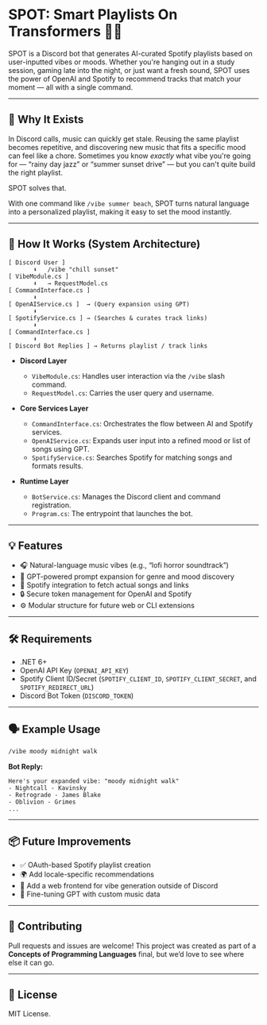 # SPOT: Smart Playlists On Transformers 🎵🤖

SPOT is a Discord bot that generates AI-curated Spotify playlists based on user-inputted vibes or moods. Whether you're hanging out in a study session, gaming late into the night, or just want a fresh sound, SPOT uses the power of OpenAI and Spotify to recommend tracks that match your moment — all with a single command.

---

## 🚀 Why It Exists

In Discord calls, music can quickly get stale. Reusing the same playlist becomes repetitive, and discovering new music that fits a specific mood can feel like a chore. Sometimes you know *exactly* what vibe you're going for — “rainy day jazz” or “summer sunset drive” — but you can't quite build the right playlist.

SPOT solves that.

With one command like `/vibe summer beach`, SPOT turns natural language into a personalized playlist, making it easy to set the mood instantly.

---

## 🧠 How It Works (System Architecture)

```
[ Discord User ]
       ⬇️   /vibe "chill sunset"
[ VibeModule.cs ]
       ⬇️   → RequestModel.cs
[ CommandInterface.cs ]
       ⬇️
[ OpenAIService.cs ]  → (Query expansion using GPT)
       ⬇️
[ SpotifyService.cs ] → (Searches & curates track links)
       ⬇️
[ CommandInterface.cs ]
       ⬇️
[ Discord Bot Replies ] → Returns playlist / track links
```

- **Discord Layer**  
  - `VibeModule.cs`: Handles user interaction via the `/vibe` slash command.
  - `RequestModel.cs`: Carries the user query and username.

- **Core Services Layer**  
  - `CommandInterface.cs`: Orchestrates the flow between AI and Spotify services.
  - `OpenAIService.cs`: Expands user input into a refined mood or list of songs using GPT.
  - `SpotifyService.cs`: Searches Spotify for matching songs and formats results.

- **Runtime Layer**  
  - `BotService.cs`: Manages the Discord client and command registration.
  - `Program.cs`: The entrypoint that launches the bot.

---

## 💡 Features

- 🎧 Natural-language music vibes (e.g., “lofi horror soundtrack”)
- 🤖 GPT-powered prompt expansion for genre and mood discovery
- 🎵 Spotify integration to fetch actual songs and links
- 🔒 Secure token management for OpenAI and Spotify
- ⚙️ Modular structure for future web or CLI extensions

---

## 🛠️ Requirements

- .NET 6+
- OpenAI API Key (`OPENAI_API_KEY`)
- Spotify Client ID/Secret (`SPOTIFY_CLIENT_ID`, `SPOTIFY_CLIENT_SECRET`, and `SPOTIFY_REDIRECT_URL`)
- Discord Bot Token (`DISCORD_TOKEN`)

---

## 🗣️ Example Usage

```bash
/vibe moody midnight walk
```

**Bot Reply:**

```
Here's your expanded vibe: "moody midnight walk"
- Nightcall - Kavinsky
- Retrograde - James Blake
- Oblivion - Grimes
...
```

---

## 📦 Future Improvements

- ✅ OAuth-based Spotify playlist creation
- 🌍 Add locale-specific recommendations
- 📱 Add a web frontend for vibe generation outside of Discord
- 🧠 Fine-tuning GPT with custom music data

---

## 🤝 Contributing

Pull requests and issues are welcome! This project was created as part of a **Concepts of Programming Languages** final, but we’d love to see where else it can go.

---

## 📃 License

MIT License.
